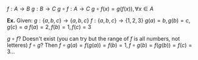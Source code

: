 $f: A \rightarrow B$
$g: B \rightarrow C$
$g \circ f: A \rightarrow C$
$g \circ f(x) = g(f(x)), \forall x \in A$

**Ex.**
Given:
$g: \{a,b,c\} \rightarrow \{a,b,c\}$
$f: \{a,b,c\} \rightarrow \{1,2,3\}$
$g(a) = b, g(b) = c, g(c) = a$
$f(a) = 2, f(b) = 1, f(c) = 3$

$g \circ f?$ Doesn't exist (you can try but the range of $f$ is all numbers, not letteres)
$f \circ g?$ Then $f \circ g(a) = f(g(a)) = f(b) = 1, f \circ g(b) = f(g(b)) = f(c) = 3$...

